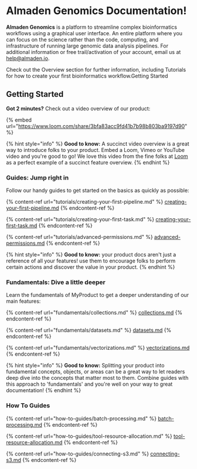 # Almaden Genomics Documentation!

**Almaden Genomics** is a platform to streamline complex bioinformatics workflows using a graphical user interface. An entire platform where you can focus on the science rather than the code, computing, and infrastructure of running large genomic data analysis pipelines. For additional information or free trail/activation of your account, email us at [help@almaden.io](mailto:help%40almaden.io).

Check out the Overview section for further information, including Tutorials for how to create your first bioinformatics workflow.Getting Started

## Getting Started&#x20;

**Got 2 minutes?** Check out a video overview of our product:

{% embed url="https://www.loom.com/share/3bfa83acc9fd41b7b98b803ba9197d90" %}

{% hint style="info" %}
**Good to know:** A succinct video overview is a great way to introduce folks to your product. Embed a Loom, Vimeo or YouTube video and you're good to go! We love this video from the fine folks at [Loom](https://loom.com) as a perfect example of a succinct feature overview.
{% endhint %}

### Guides: Jump right in

Follow our handy guides to get started on the basics as quickly as possible:

{% content-ref url="tutorials/creating-your-first-pipeline.md" %}
[creating-your-first-pipeline.md](tutorials/creating-your-first-pipeline.md)
{% endcontent-ref %}

{% content-ref url="tutorials/creating-your-first-task.md" %}
[creating-your-first-task.md](tutorials/creating-your-first-task.md)
{% endcontent-ref %}

{% content-ref url="tutorials/advanced-permissions.md" %}
[advanced-permissions.md](tutorials/advanced-permissions.md)
{% endcontent-ref %}

{% hint style="info" %}
**Good to know:** your product docs aren't just a reference of all your features! use them to encourage folks to perform certain actions and discover the value in your product.
{% endhint %}

### Fundamentals: Dive a little deeper

Learn the fundamentals of MyProduct to get a deeper understanding of our main features:

{% content-ref url="fundamentals/collections.md" %}
[collections.md](fundamentals/collections.md)
{% endcontent-ref %}

{% content-ref url="fundamentals/datasets.md" %}
[datasets.md](fundamentals/datasets.md)
{% endcontent-ref %}

{% content-ref url="fundamentals/vectorizations.md" %}
[vectorizations.md](fundamentals/vectorizations.md)
{% endcontent-ref %}

{% hint style="info" %}
**Good to know:** Splitting your product into fundamental concepts, objects, or areas can be a great way to let readers deep dive into the concepts that matter most to them. Combine guides with this approach to 'fundamentals' and you're well on your way to great documentation!
{% endhint %}

### How To Guides

{% content-ref url="how-to-guides/batch-processing.md" %}
[batch-processing.md](how-to-guides/batch-processing.md)
{% endcontent-ref %}

{% content-ref url="how-to-guides/tool-resource-allocation.md" %}
[tool-resource-allocation.md](how-to-guides/tool-resource-allocation.md)
{% endcontent-ref %}

{% content-ref url="how-to-guides/connecting-s3.md" %}
[connecting-s3.md](how-to-guides/connecting-s3.md)
{% endcontent-ref %}
